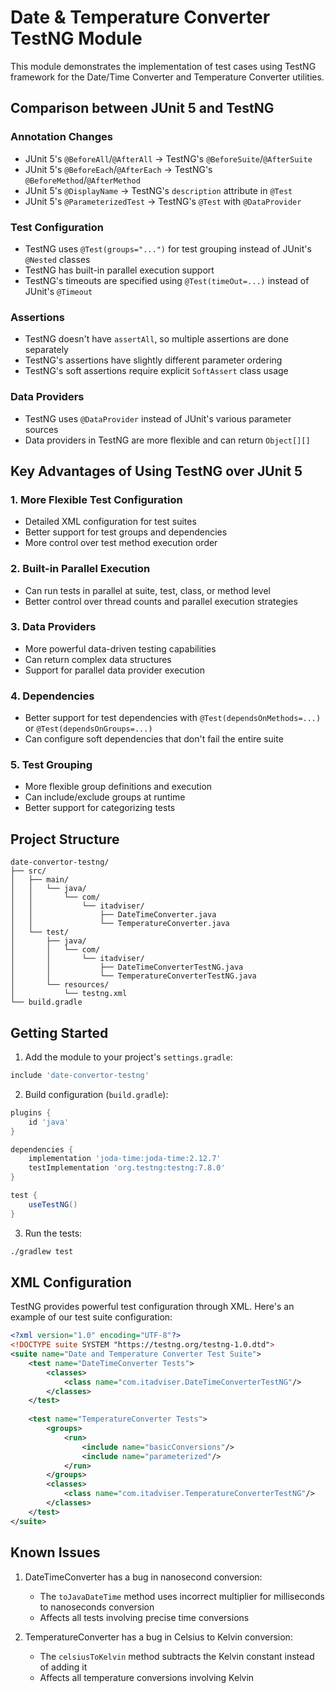 # Date & Temperature Converter TestNG Module

This module demonstrates the implementation of test cases using TestNG framework for the Date/Time Converter and Temperature Converter utilities.

## Comparison between JUnit 5 and TestNG

### Annotation Changes
* JUnit 5's `@BeforeAll`/`@AfterAll` → TestNG's `@BeforeSuite`/`@AfterSuite`
* JUnit 5's `@BeforeEach`/`@AfterEach` → TestNG's `@BeforeMethod`/`@AfterMethod`
* JUnit 5's `@DisplayName` → TestNG's `description` attribute in `@Test`
* JUnit 5's `@ParameterizedTest` → TestNG's `@Test` with `@DataProvider`

### Test Configuration
* TestNG uses `@Test(groups="...")` for test grouping instead of JUnit's `@Nested` classes
* TestNG has built-in parallel execution support
* TestNG's timeouts are specified using `@Test(timeOut=...)` instead of JUnit's `@Timeout`

### Assertions
* TestNG doesn't have `assertAll`, so multiple assertions are done separately
* TestNG's assertions have slightly different parameter ordering
* TestNG's soft assertions require explicit `SoftAssert` class usage

### Data Providers
* TestNG uses `@DataProvider` instead of JUnit's various parameter sources
* Data providers in TestNG are more flexible and can return `Object[][]`

## Key Advantages of Using TestNG over JUnit 5

### 1. More Flexible Test Configuration
* Detailed XML configuration for test suites
* Better support for test groups and dependencies
* More control over test method execution order

### 2. Built-in Parallel Execution
* Can run tests in parallel at suite, test, class, or method level
* Better control over thread counts and parallel execution strategies

### 3. Data Providers
* More powerful data-driven testing capabilities
* Can return complex data structures
* Support for parallel data provider execution

### 4. Dependencies
* Better support for test dependencies with `@Test(dependsOnMethods=...)` or `@Test(dependsOnGroups=...)`
* Can configure soft dependencies that don't fail the entire suite

### 5. Test Grouping
* More flexible group definitions and execution
* Can include/exclude groups at runtime
* Better support for categorizing tests

## Project Structure

```
date-convertor-testng/
├── src/
│   ├── main/
│   │   └── java/
│   │       └── com/
│   │           └── itadviser/
│   │               ├── DateTimeConverter.java
│   │               └── TemperatureConverter.java
│   └── test/
│       ├── java/
│       │   └── com/
│       │       └── itadviser/
│       │           ├── DateTimeConverterTestNG.java
│       │           └── TemperatureConverterTestNG.java
│       └── resources/
│           └── testng.xml
└── build.gradle
```

## Getting Started

1. Add the module to your project's `settings.gradle`:
```gradle
include 'date-convertor-testng'
```

2. Build configuration (`build.gradle`):
```gradle
plugins {
    id 'java'
}

dependencies {
    implementation 'joda-time:joda-time:2.12.7'
    testImplementation 'org.testng:testng:7.8.0'
}

test {
    useTestNG()
}
```

3. Run the tests:
```bash
./gradlew test
```

## XML Configuration

TestNG provides powerful test configuration through XML. Here's an example of our test suite configuration:

```xml
<?xml version="1.0" encoding="UTF-8"?>
<!DOCTYPE suite SYSTEM "https://testng.org/testng-1.0.dtd">
<suite name="Date and Temperature Converter Test Suite">
    <test name="DateTimeConverter Tests">
        <classes>
            <class name="com.itadviser.DateTimeConverterTestNG"/>
        </classes>
    </test>
    
    <test name="TemperatureConverter Tests">
        <groups>
            <run>
                <include name="basicConversions"/>
                <include name="parameterized"/>
            </run>
        </groups>
        <classes>
            <class name="com.itadviser.TemperatureConverterTestNG"/>
        </classes>
    </test>
</suite>
```

## Known Issues

1. DateTimeConverter has a bug in nanosecond conversion:
    * The `toJavaDateTime` method uses incorrect multiplier for milliseconds to nanoseconds conversion
    * Affects all tests involving precise time conversions

2. TemperatureConverter has a bug in Celsius to Kelvin conversion:
    * The `celsiusToKelvin` method subtracts the Kelvin constant instead of adding it
    * Affects all temperature conversions involving Kelvin
